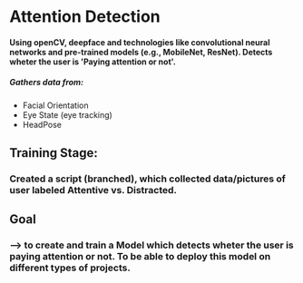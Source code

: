 # Attention Detection 
#### Using openCV, deepface and technologies like convolutional neural networks and pre-trained models (e.g., MobileNet, ResNet). Detects wheter the user is 'Paying attention or not'. 
##### Gathers data from: 
- Facial Orientation
- Eye State (eye tracking)
- HeadPose


## Training Stage: 
### Created a script (branched), which collected data/pictures of user labeled Attentive vs. Distracted. 


## Goal 
### --> to create and train a Model which detects wheter the user is paying attention or not. To be able to deploy this model on different types of projects. 
